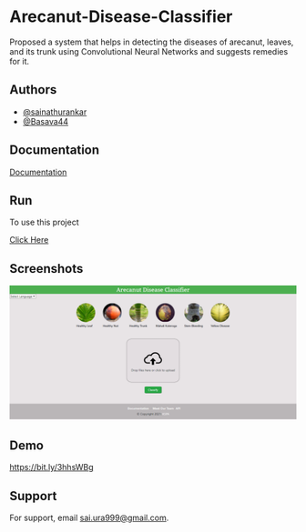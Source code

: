 # Arecanut-Disease-Classifier

Proposed a system that helps in detecting the
diseases of arecanut, leaves, and its trunk using Convolutional
Neural Networks and suggests remedies for it.
## Authors

- [@sainathurankar](https://github.com/sainathurankar)
- [@Basava44](https://github.com/Basava44)
## Documentation

[Documentation](https://bit.ly/2ULbNbu)
## Run

To use this project

[Click Here](https://bit.ly/3jCbLNo)

  
## Screenshots

![Website Screenshot](images/UI.PNG)




  
## Demo

https://bit.ly/3hhsWBg

  
## Support

For support, email sai.ura999@gmail.com.

  